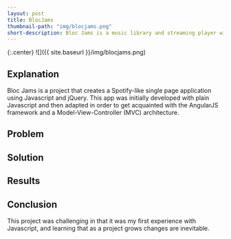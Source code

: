 ```yaml
---
layout: post
title: BlocJams
thumbnail-path: "img/blocjams.png"
short-description: Bloc Jams is a music library and streaming player with a responsive design suitable for use on mobile devices and PC.
---
```


{:.center}
![]({{ site.baseurl }}/img/blocjams.png)

## Explanation

Bloc Jams is a project that creates a Spotify-like single page application using Javascript and jQuery. This app was initially developed with plain Javascript and then adapted in order to get acquainted with the AngularJS framework and a Model-View-Controller (MVC) architecture.

## Problem



## Solution



## Results



## Conclusion

This project was challenging in that it was my first experience with Javascript, and learning that as a project grows changes are inevitable.